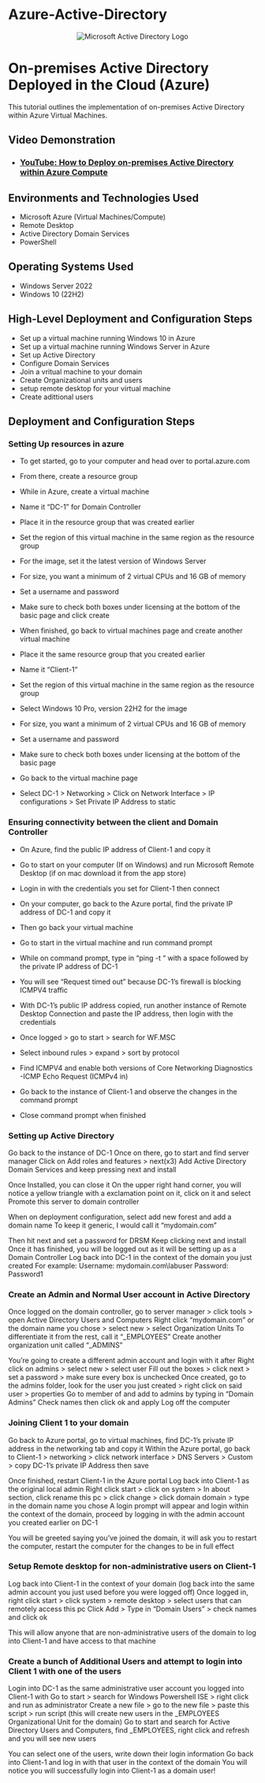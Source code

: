 # Azure-Active-Directory
<p align="center">
<img src="https://i.imgur.com/pU5A58S.png" alt="Microsoft Active Directory Logo"/>
</p>

<h1>On-premises Active Directory Deployed in the Cloud (Azure)</h1>
This tutorial outlines the implementation of on-premises Active Directory within Azure Virtual Machines.<br />


<h2>Video Demonstration</h2>

- ### [YouTube: How to Deploy on-premises Active Directory within Azure Compute](https://www.youtube.com)

<h2>Environments and Technologies Used</h2>

- Microsoft Azure (Virtual Machines/Compute)
- Remote Desktop
- Active Directory Domain Services
- PowerShell

<h2>Operating Systems Used </h2>

- Windows Server 2022
- Windows 10 (22H2)

<h2>High-Level Deployment and Configuration Steps</h2>

- Set up a virtual machine running Windows 10 in Azure
- Set up a virtual machine running Windows Server in Azure
- Set up Active Directory
- Configure Domain Services
- Join a vritual machine to your domain
- Create Organizational units and users
- setup remote desktop for your virtual machine
- Create adittional users

<h2>Deployment and Configuration Steps</h2>


### Setting Up resources in azure 
- To get started, go to your computer and head over to portal.azure.com 
- From there, create a resource group

- While in Azure, create a virtual machine  
- Name it “DC-1” for Domain Controller
- Place it in the resource group that was created earlier
- Set the region of this virtual machine in the same region as the resource group
- For the image, set it the latest version of Windows Server 
- For size, you want a minimum of 2 virtual CPUs and 16 GB of memory
- Set a username and password
- Make sure to check both boxes under licensing at the bottom of the basic page and click create

- When finished, go back to virtual machines page and create another virtual machine 
- Place it the same resource group that you created earlier 
- Name it “Client-1”
- Set the region of this virtual machine in the same region as the resource group
- Select Windows 10 Pro, version 22H2 for the image
- For size, you want a minimum of 2 virtual CPUs and 16 GB of memory
- Set a username and password 
- Make sure to check both boxes under licensing at the bottom of the basic page
- Go back to the virtual machine page 
- Select DC-1 > Networking > Click on Network Interface > IP configurations > Set Private IP Address to static

### Ensuring connectivity between the client and Domain Controller
- On Azure, find the public IP address of Client-1 and copy it
- Go to start on your computer (If on Windows) and run Microsoft Remote Desktop (if on mac download it from the app store)
- Login in with the credentials you set for Client-1 then connect

- On your computer, go back to the Azure portal, find the private IP address of DC-1 and copy it
- Then go back your virtual machine
- Go to start in the virtual machine and run command prompt
- While on command prompt, type in “ping -t “ with a space followed by the private IP address of DC-1
- You will see “Request timed out” because DC-1’s firewall is blocking ICMPV4 traffic

- With DC-1’s public IP address copied, run another instance of Remote Desktop Connection and paste the IP address, then login with the credentials
- Once logged > go to start  > search for WF.MSC 
- Select inbound rules > expand > sort by protocol 
- Find ICMPV4 and enable both versions of Core Networking Diagnostics -ICMP Echo Request (ICMPv4 in)

- Go back to the instance of Client-1 and observe the changes in the command prompt
- Close command prompt when finished 

### Setting up Active Directory 
Go back to the instance of DC-1
Once on there, go to start and find server manager 
Click on Add roles and features > next(x3)
Add Active Directory Domain Services and keep pressing next and install

Once Installed, you can close it 
On the upper right hand corner, you will notice a yellow triangle with a exclamation point on it, click on it and select Promote this server to domain controller 

When on deployment configuration, select add new forest and add a domain name 
To keep it generic, I would call it “mydomain.com”

Then hit next and set a password for DRSM
Keep clicking next and install
Once it has finished, you will be logged out as it will be setting up as a Domain Controller 
Log back into DC-1 in the context of the domain you just created
For example: 
Username: mydomain.com\labuser 
Password: Password1


### Create an Admin and Normal User account in Active Directory 
Once logged on the domain controller, go to server manager > click tools > open Active Directory Users and Computers 
Right click “mydomain.com” or the domain name you chose > select new > select Organization Units 
To differentiate it from the rest, call it “_EMPLOYEES” 
Create another organization unit called “_ADMINS” 

You’re going to create a different admin account and login with it after
Right click on admins > select new > select user
Fill out the boxes > click next > set a password > make sure every box is unchecked
Once created, go to the admins folder, look for the user you just created > right click on said user > properties
Go to member of and add to admins by typing in “Domain Admins”
Check names then click ok and apply
Log off the computer

### Joining Client 1 to your domain
Go back to Azure portal, go to virtual machines, find DC-1’s private IP address in the networking tab and copy it 
Within the Azure portal, go back to Client-1 > networking > click network interface > DNS Servers > Custom > copy DC-1’s private IP Address then save

Once finished, restart Client-1 in the Azure portal 
Log back into Client-1 as the original local admin 
Right click start > click on system > In about section, click rename this pc > click change > click domain domain > type in the domain name you chose 
A login prompt will appear and login within the context of the domain, proceed by logging in with the admin account you created earlier on DC-1

You will be greeted saying you’ve joined the domain, it will ask you to restart the computer, restart the computer for the changes to be in full effect

### Setup Remote desktop for non-administrative users on Client-1
 Log back into Client-1 in the context of your domain (log back into the same admin account you just used before you were logged off) 
Once logged in, right click start  > click system > remote desktop > select users that can remotely access this pc 
Click Add > Type in “Domain Users” > check names and click ok
 
This will allow anyone that are non-administrative users of the domain to log into Client-1 and have access to that machine 

### Create a bunch of Additional Users and attempt to login into Client 1 with one of the users 
Login into DC-1 as the same administrative user account you logged into Client-1 with
Go to start > search for Windows Powershell ISE > right click and run as administrator
Create a new file > go to the new file > paste this script > run script (this will create new users in the _EMPLOYEES Organizational Unit for the domain)
Go to start and search for Active Directory Users and Computers, find _EMPLOYEES, right click and refresh and you will see new users 

You can select one of the users, write down their login information
Go back into Client-1 and log in with that user in the context of the domain 
You will notice you will successfully login into Client-1 as a domain user!

